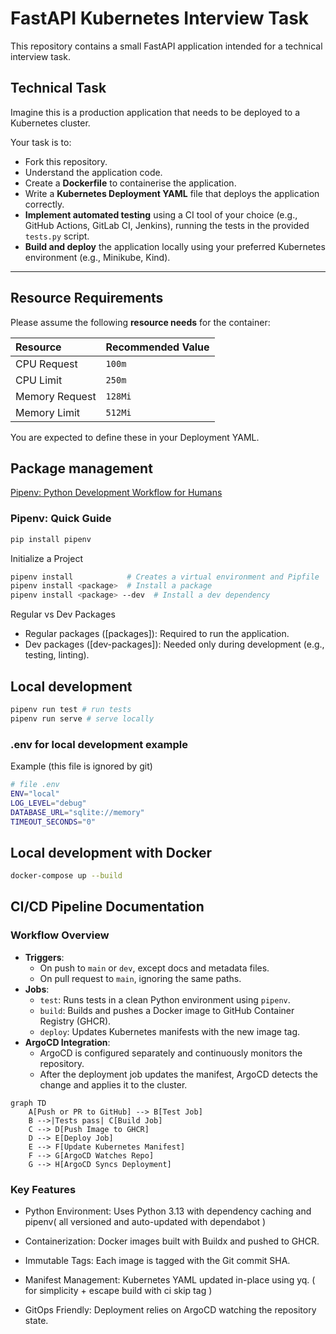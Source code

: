 # FastAPI Kubernetes Interview Task

This repository contains a small FastAPI application intended for a technical interview task.

## Technical Task

Imagine this is a production application that needs to be deployed to a Kubernetes cluster.

Your task is to:

- Fork this repository.
- Understand the application code.
- Create a **Dockerfile** to containerise the application.
- Write a **Kubernetes Deployment YAML** file that deploys the application correctly.
- **Implement automated testing** using a CI tool of your choice (e.g., GitHub Actions, GitLab CI, Jenkins), running the tests in the provided `tests.py` script.
- **Build and deploy** the application locally using your preferred Kubernetes environment (e.g., Minikube, Kind).

---

## Resource Requirements

Please assume the following **resource needs** for the container:

| Resource | Recommended Value |
|:---------|:-------------------|
| CPU Request | `100m` |
| CPU Limit | `250m` |
| Memory Request | `128Mi` |
| Memory Limit | `512Mi` |

You are expected to define these in your Deployment YAML.

## Package management

[Pipenv: Python Development Workflow for Humans](https://pipenv.pypa.io/en/latest/)

### Pipenv: Quick Guide

```bash
pip install pipenv
```

Initialize a Project

```bash
pipenv install            # Creates a virtual environment and Pipfile
pipenv install <package>  # Install a package
pipenv install <package> --dev  # Install a dev dependency
```

Regular vs Dev Packages

* Regular packages ([packages]): Required to run the application.
* Dev packages ([dev-packages]): Needed only during development (e.g., testing, linting).

## Local development

```bash
pipenv run test # run tests
pipenv run serve # serve locally
```

### .env for local development example

Example (this file is ignored by git)

```bash
# file .env
ENV="local"
LOG_LEVEL="debug"
DATABASE_URL="sqlite://memory"
TIMEOUT_SECONDS="0"
```

## Local development with Docker

```bash
docker-compose up --build
```

## CI/CD Pipeline Documentation

### Workflow Overview

- **Triggers**:
  - On push to `main` or `dev`, except docs and metadata files.
  - On pull request to `main`, ignoring the same paths.
- **Jobs**:
  - `test`: Runs tests in a clean Python environment using `pipenv`.
  - `build`: Builds and pushes a Docker image to GitHub Container Registry (GHCR).
  - `deploy`: Updates Kubernetes manifests with the new image tag.
- **ArgoCD Integration**:
  - ArgoCD is configured separately and continuously monitors the repository.
  - After the deployment job updates the manifest, ArgoCD detects the change and applies it to the cluster.

```mermaid
graph TD
    A[Push or PR to GitHub] --> B[Test Job]
    B -->|Tests pass| C[Build Job]
    C --> D[Push Image to GHCR]
    D --> E[Deploy Job]
    E --> F[Update Kubernetes Manifest]
    F --> G[ArgoCD Watches Repo]
    G --> H[ArgoCD Syncs Deployment]
```

### Key Features

* Python Environment: Uses Python 3.13 with dependency caching and pipenv( all versioned and auto-updated with dependabot )

* Containerization: Docker images built with Buildx and pushed to GHCR.

* Immutable Tags: Each image is tagged with the Git commit SHA.

* Manifest Management: Kubernetes YAML updated in-place using yq. ( for simplicity + escape build with ci skip tag )

* GitOps Friendly: Deployment relies on ArgoCD watching the repository state.
